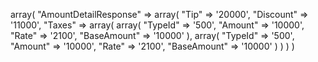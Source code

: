 array(
    "AmountDetailResponse" => array(
        "Tip" => '20000',
        "Discount" => '11000',
        "Taxes" => array(
            array(
                "TypeId" => '500',
                "Amount" => '10000',
                "Rate" => '2100',
                "BaseAmount" => '10000'
            ),            array(
                "TypeId" => '500',
                "Amount" => '10000',
                "Rate" => '2100',
                "BaseAmount" => '10000'
            )
        )
    )
)
